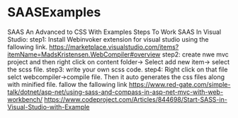 # SAASExamples
SAAS An Advanced to CSS With Examples
Steps To Work SAAS In Visual Studio:
step1: Install Webinvoker extension for visual studio using the fallowing link.
https://marketplace.visualstudio.com/items?itemName=MadsKristensen.WebCompiler#overview
step2: create nwe mvc project and then right click on content folder-> Select add new item-> select the scss file.
step3: write your own scss code.
step4: Right click on that file selct webcompiler->compile file. Then it auto generates the css files along with minified file.
fallow the fallowing link 
https://www.red-gate.com/simple-talk/dotnet/asp-net/using-sass-and-compass-in-asp-net-mvc-with-web-workbench/
https://www.codeproject.com/Articles/844698/Start-SASS-in-Visual-Studio-with-Example
